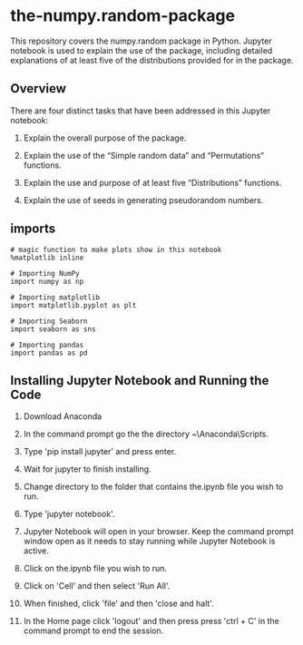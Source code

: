 # the-numpy.random-package

This repository covers the numpy.random package in Python. Jupyter notebook is used to explain the use of the package, including detailed explanations of at least five of the distributions provided for in the package.

## Overview

There are four distinct tasks that have been addressed in this Jupyter notebook:

1. Explain the overall purpose of the package.

2. Explain the use of the “Simple random data” and “Permutations” functions.

3. Explain the use and purpose of at least five “Distributions” functions.

4. Explain the use of seeds in generating pseudorandom numbers.

## imports
```
# magic function to make plots show in this notebook
%matplotlib inline

# Importing NumPy
import numpy as np

# Importing matplotlib
import matplotlib.pyplot as plt

# Importing Seaborn
import seaborn as sns

# Importing pandas
import pandas as pd
```

## Installing Jupyter Notebook and Running the Code

1. Download Anaconda

2. In the command prompt go the the directory ~\Anaconda\Scripts.

3. Type 'pip install jupyter' and press enter.

4. Wait for jupyter to finish installing.

5. Change directory to the folder that contains the.ipynb file you wish to run.

6. Type 'jupyter notebook'.

7. Jupyter Notebook will open in your browser. Keep the command prompt window open as it needs to stay running while Jupyter Notebook is active.

8. Click on the.ipynb file you wish to run.

9. Click on 'Cell' and then select 'Run All'.

10. When finished, click 'file' and then 'close and halt'.

11. In the Home page click 'logout' and then press press 'ctrl + C' in the command prompt to end the session.